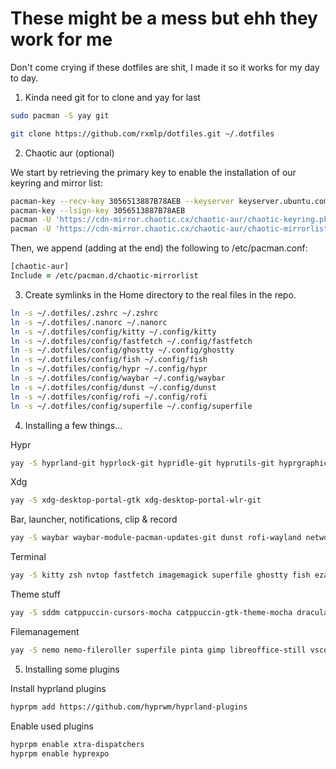 
# These might be a mess but ehh they work for me
Don't come crying if these dotfiles are shit, I made it so it works for my day to day.


1. Kinda need git for to clone and yay for last
```zsh
sudo pacman -S yay git
```
```zsh
git clone https://github.com/rxmlp/dotfiles.git ~/.dotfiles
```


2. Chaotic aur (optional)

We start by retrieving the primary key to enable the installation of our keyring and mirror list:
```zsh
pacman-key --recv-key 3056513887B78AEB --keyserver keyserver.ubuntu.com
pacman-key --lsign-key 3056513887B78AEB
pacman -U 'https://cdn-mirror.chaotic.cx/chaotic-aur/chaotic-keyring.pkg.tar.zst'
pacman -U 'https://cdn-mirror.chaotic.cx/chaotic-aur/chaotic-mirrorlist.pkg.tar.zst'
```

Then, we append (adding at the end) the following to /etc/pacman.conf:
```zsh
[chaotic-aur]
Include = /etc/pacman.d/chaotic-mirrorlist
```


3. Create symlinks in the Home directory to the real files in the repo.

```zsh
ln -s ~/.dotfiles/.zshrc ~/.zshrc
ln -s ~/.dotfiles/.nanorc ~/.nanorc
ln -s ~/.dotfiles/config/kitty ~/.config/kitty
ln -s ~/.dotfiles/config/fastfetch ~/.config/fastfetch
ln -s ~/.dotfiles/config/ghostty ~/.config/ghostty
ln -s ~/.dotfiles/config/fish ~/.config/fish
ln -s ~/.dotfiles/config/hypr ~/.config/hypr
ln -s ~/.dotfiles/config/waybar ~/.config/waybar
ln -s ~/.dotfiles/config/dunst ~/.config/dunst
ln -s ~/.dotfiles/config/rofi ~/.config/rofi
ln -s ~/.dotfiles/config/superfile ~/.config/superfile
```


4.  Installing a few things...

Hypr
```zsh
yay -S hyprland-git hyprlock-git hypridle-git hyprutils-git hyprgraphics-git hyprcursor-git hyprwayland-scanner-git hyprpicker-git xdg-desktop-portal-hyprland-git hyprland-qtutils-git hyprpaper-git hyprland-protocols-git hyprsunset ninja gcc cmake meson libxcb xcb-proto xcb-util xcb-util-keysyms libxfixes libx11 libxcomposite libxrender pixman wayland-protocols cairo pango seatd libxkbcommon xcb-util-wm glaze xorg-xwayland libinput libliftoff libdisplay-info cpio tomlplusplus xcb-util-errors qt6ct
```
Xdg
```zsh 
yay -S xdg-desktop-portal-gtk xdg-desktop-portal-wlr-git
```
Bar, launcher, notifications, clip & record
```zsh 
yay -S waybar waybar-module-pacman-updates-git dunst rofi-wayland networkmanager bluez bluez-tools bluez-utils wl-clipboard clipman grim slurp grimblast-git wf-recorder pavucontrol
```
Terminal
```zsh 
yay -S kitty zsh nvtop fastfetch imagemagick superfile ghostty fish eza
```
Theme stuff
```zsh 
yay -S sddm catppuccin-cursors-mocha catppuccin-gtk-theme-mocha dracula-icons-git
```
Filemanagement
```zsh 
yay -S nemo nemo-fileroller superfile pinta gimp libreoffice-still vscodium
```

5. Installing some plugins

Install hyprland plugins
```zsh
hyprpm add https://github.com/hyprwm/hyprland-plugins
```
Enable used plugins
```zsh
hyprpm enable xtra-dispatchers
hyprpm enable hyprexpo
```